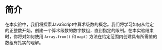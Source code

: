 # 简介

在本实验中，我们将探索JavaScript中算术级数的概念。我们将学习如何从给定的正整数开始，创建一个算术级数的数字数组，直到指定的限制。在本实验结束时，你将对如何使用 `Array.from()` 和 `map()` 方法在给定范围内创建具有所需值的数组有扎实的理解。
